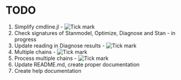 # TODO

1. Simplify cmdline.jl - ![Tick mark](http://tick.com/favicon.ico "Title here")
2. Check signatures of Stanmodel, Optimize, Diagnose and Stan - in progress
3. Update reading in Diagnose results - ![Tick mark](http://tick.com/favicon.ico "Title here")
4. Multiple chains - ![Tick mark](http://tick.com/favicon.ico "Title here")
5. Process multiple chains - ![Tick mark](http://tick.com/favicon.ico "Title here")
6. Update README.md, create proper documentation
7. Create help documentation